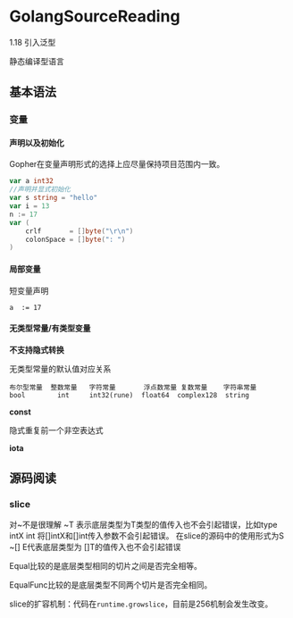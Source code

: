 # GolangSourceReading

1.18 引入泛型

静态编译型语言

## 基本语法

### 变量

#### 声明以及初始化

Gopher在变量声明形式的选择上应尽量保持项目范围内一致。

```go
var a int32
//声明并显式初始化
var s string = "hello"
var i = 13
n := 17
var (
    crlf       = []byte("\r\n")
    colonSpace = []byte(": ")
)
```

#### 局部变量

短变量声明

```
a  := 17
```

#### 无类型常量/有类型变量

**不支持隐式转换**

无类型常量的默认值对应关系

```
布尔型常量  整数常量   字符常量       浮点数常量 复数常量    字符串常量
bool        int     int32(rune)  float64  complex128  string
```

**const**

隐式重复前一个非空表达式

**iota**

## 源码阅读

### slice

对~不是很理解
~T 表示底层类型为T类型的值传入也不会引起错误，比如type intX int 将[]intX和[]int传入参数不会引起错误。
在slice的源码中的使用形式为S ~[] E代表底层类型为 []T的值传入也不会引起错误

Equal比较的是底层类型相同的切片之间是否完全相等。

EqualFunc比较的是底层类型不同两个切片是否完全相同。

slice的扩容机制：代码在`runtime.growslice`，目前是256机制会发生改变。